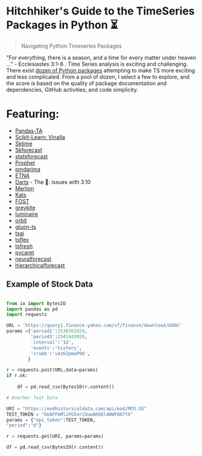 # Hitchhiker's Guide to the TimeSeries Packages in Python ⏳
> Navigating Python Timeseries Packages

"For everything, there is a season, and a time for every matter under heaven ..." - Ecclesiastes 3:1-8 . Time Series analysis is exciting and challenging. There exist [dozen of Python packages](https://github.com/lmmentel/awesome-time-series) attempting to make TS more exciting and less complicated. From a pool of dozen, I select a few to explore, and the score is based on the quality of package documentation and dependencies, GitHub activities, and code simplicity.  

# Featuring:
   * [Pandas-TA](https://github.com/twopirllc/pandas-ta)
   * [Scikit-Learn: Vinalla](https://scikit-learn.org/stable/auto_examples/applications/plot_cyclical_feature_engineering.html#sphx-glr-auto-examples-applications-plot-cyclical-feature-engineering-py)
   * [Sktime](https://github.com/alan-turing-institute/sktime)
   * [Skforecast](https://github.com/JoaquinAmatRodrigo/skforecast)
   * [statsforecast](https://github.com/Nixtla/statsforecast)
   * [Prophet](https://github.com/facebook/prophet)
   * [pmdarima](https://github.com/alkaline-ml/pmdarima)
   * [ETNA](https://github.com/tinkoff-ai/etna)
   * [Darts](https://unit8co.github.io/darts/) - The 👑: issues with 3.10
   * [Merlion](https://github.com/salesforce/Merlion)
   * [Kats](https://github.com/facebookresearch/Kats)
   * [FOST](https://github.com/microsoft/FOST)
   * [greykite](https://github.com/linkedin/greykite)
   * [luminaire](https://github.com/zillow/luminaire)
   * [orbit](https://github.com/uber/orbit)
   * [gluon-ts](https://github.com/awslabs/gluon-ts)
   * [tsai](https://github.com/timeseriesAI/tsai)
   * [tsflex](https://github.com/predict-idlab/tsflex)
   * [tsfresh](https://github.com/blue-yonder/tsfresh)
   * [pycaret](https://pycaret.readthedocs.io/en/time_series/api/time_series.html)
   * [neuralforecast](https://github.com/Nixtla/neuralforecast)
   * [hierarchicalforecast](https://github.com/Nixtla/hierarchicalforecast)

## Example of Stock Data

```python

from io import BytesIO
import pandas as pd
import requests

URL = 'https://query1.finance.yahoo.com/v7/finance/download/GOOG'
params ={'period1':1538761929,
         'period2':1541443929,
         'interval':'1d',
         'events':'history',
         'crumb':'v4z6ZpmoP98',
        }

r = requests.post(URL,data=params)
if r.ok:
   
    df = pd.read_csv(BytesIO(r.content))

# Anorher Test Data

URI = "https://eodhistoricaldata.com/api/eod/MCD.US"
TEST_TOKEN = "OeAFFmMliFG5orCUuwAKQ8l4WWFQ67YX"
params = {"api_token":TEST_TOKEN,
"period":"d"}

r = requests.get(URI, params=params)

df = pd.read_csv(BytesIO(r.content))

```
